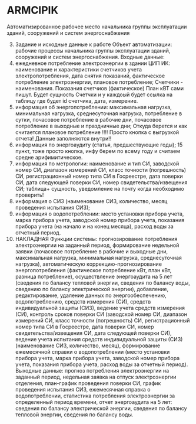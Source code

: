 # ARMCIPIK
Автоматизированное рабочее место начальника группы эксплуатации зданий, сооружений и систем энергоснабжения

3. Задание и исходные данные к работе 
Объект автоматизации: рабочие процессы начальника группы эксплуатации зданий, сооружений и систем энергоснабжения.
Входные данные: 
1.	ежедневное потребление электроэнергии в здании ЦИП ИК: наименование и характеристики счетчиков учета электропотребления, дата снятия показаний, фактическое потребление электроэнергии, плановое потребление; 
	Счетчики - наименования. 
	Показания счетчиов (фактическое)
	План кВТ сами пишут. 
	Будет сущность Счетчки и у каждоый будет ссылка на таблицу где будет id счетчика, дата, измерение.
2.	информация об энергопотреблении: максимальная нагрузка, минимальная нагрузка, среднесуточная нагрузка, потребление в сутки, почасовое потребление в рабочие дни, почасовое потребление в выходные и праздничные дни; 
	Откуда берется и как считается плановое потребление !!!!
	Просто кнопка с выгрузкой отчета! Данные заполняются внутри!! 
3.	информация по энергоаудиту (статья, предшествующие годы); 
	15 пункт, тоже просто кнопка, инфу берем по всему году и считаем средне арифимитическое.
4.	информация по метрологии: наименование и тип СИ, заводской номер СИ, диапазон измерений СИ, класс точности (погрешность) СИ, регистрационный номер типа СИ в Госреестре, дата поверки СИ, дата следующей поверки СИ, номер свидетельства/извещения СИ;
	таблица+ сущность, уведомление на почту когда необходимо проверить! 
5.	информация о СИЗ (наименование СИЗ, количество, месяц проведения испытания СИЗ); 
6.	информация о водопотреблении: место установки прибора учета, марка прибора учета, заводской номер прибора учета, показания прибора учета (на начало и на конец месяца), расход воды за отчетный период.
7.	НАКЛАДНАЯ
Функции системы: 
прогнозирование потребления электроэнергии на заданный период, формирование недельной заявки (почасовое потребление в рабочие и выходные дни, максимальная нагрузка, минимальная нагрузка, среднесуточная нагрузка), автоматическую коррекцию-прогнозирование энергопотребления (фактическое потребление кВт, план кВт, разница потребление), осуществление энергоаудита на 5 лет (сведения по балансу тепловой энергии, сведения по балансу воды, сведению по балансу электрической энергии), добавление, редактирование, удаление данных по энергообеспечению, водопотреблению, средств измерения (СИ), средств индивидуальной защиты (СИЗ), ведение учета средств измерения (СИ), контроль сроков поверки СИ (заводской номер СИ, диапазон измерений СИ, класс точности (погрешность) СИ, регистрационный номер типа СИ в Госреестре, дата поверки СИ, номер свидетельства/извещения СИ, дата следующей поверки СИ), ведение учета испытания средств индивидуальной защиты (СИЗ) (наименование СИЗ, количество, месяц), формирование ежемесячной справки о водопотреблении (место установки прибора учета, марка прибора учета, заводской номер прибора учета, показания прибора учета, расход воды за отчетный период).
Выходные данные: прогноз потребления электроэнергии на заданный период, недельная заявка на отпуск электроэнергии отделения, план-график проведения поверки СИ, график проведения испытания СИЗ, ежемесячная справка о водопотреблении, статистика потребления электроэнергии за определенный период времени, отчет энергоаудита на 5 лет: сведения по балансу электрической энергии, сведения по балансу тепловой энергии, сведения по балансу воды.
